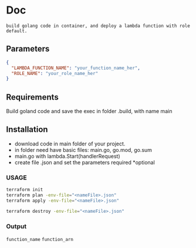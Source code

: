 # Doc
`build golang code in container, and deploy a lambda function with role default.`

## Parameters

```json
{
  "LAMBDA_FUNCTION_NAME": "your_function_name_her",
  "ROLE_NAME": "your_role_name_her"
}
```

## Requirements
Build goland code and save the exec in folder .build, with name main

## Installation
- download code in main folder of your project.
- in folder need have basic files: main.go, go.mod, go.sum
- main.go with lambda.Start(handlerRequest)
- create file <nameFile>.json and set the parameters required *optional

### USAGE
    
```bash
terraform init
terraform plan -env-file="<nameFile>.json"
terraform apply -env-file="<nameFile>.json"

terraform destroy -env-file="<nameFile>.json"
```

### Output
`function_name`
`function_arn`